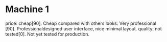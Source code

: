 # Machine 1
price: cheap[90]. Cheap compared with others 
looks: Very professional [90]. Professionaldesigned user interface, nice minimal layout.
quality: not tested[0]. Not yet tested for production.
